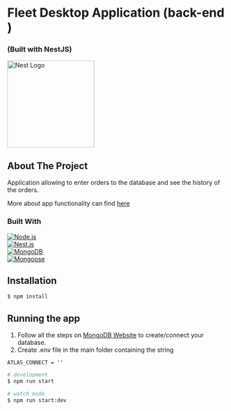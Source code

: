 <p align="center">

  <h1>Fleet Desktop Application (back-end )</h1>
  <h3> (Built with NestJS) </h3>
  <a href="http://nestjs.com/" target="blank"><img src="https://nestjs.com/img/logo-small.svg" width="200" alt="Nest Logo"/></a>
</p>

<!-- ABOUT THE PROJECT -->
## About The Project

Application allowing to enter orders to the database and see the history of the orders.

More about app functionality can find [here](https://github.com/Alexit0/myfleet) 

### Built With

[![Node.js][Node.js-badge]][Node.js-url] <br>
[![Nest.js][Nest.js-badge]][Nest.js-url] <br>
[![MongoDB][MongoDB-badge]][MongoDB-url] <br>
[![Mongoose][Mongoose-badge]][Mongoose-url] <br>



## Installation

```bash
$ npm install
```

## Running the app

1. Follow all the steps on [MongoDB Website](https://account.mongodb.com/) to create/connect your database.
2. Create .env file in the main folder containing the string 
```
ATLAS_CONNECT = ''
```

```bash
# development
$ npm run start

# watch mode
$ npm run start:dev

```

<!-- MARKDOWN LINKS & IMAGES -->
<!-- https://www.markdownguide.org/basic-syntax/#reference-style-links -->

[Node.js-badge]: https://img.shields.io/badge/Node.js-18.15.0-43853D?style=for-the-badge&logo=node.js&logoColor=white
[Node.js-url]: https://nodejs.org/

[Nest.js-badge]: https://img.shields.io/badge/Nest.js-v10.0-red?style=for-the-badge
[Nest.js-url]: https://nestjs.com/

[MongoDB-badge]: https://img.shields.io/badge/MongoDB-v6.3.0-green?style=for-the-badge
[MongoDB-url]: https://www.mongodb.com/

[Mongoose-badge]: https://img.shields.io/badge/Mongoose-v8.0.3-orange?style=for-the-badge
[Mongoose-url]: https://mongoosejs.com/

[circleci-image]: https://img.shields.io/circleci/build/github/nestjs/nest/master?token=abc123def456
[circleci-url]: https://circleci.com/gh/nestjs/nest
